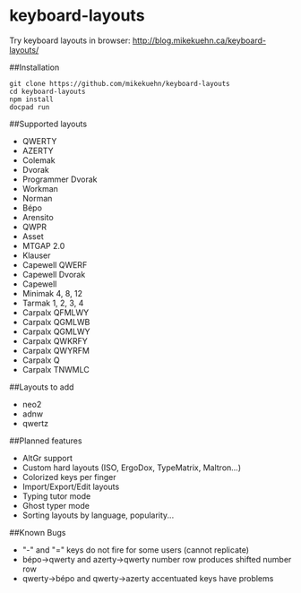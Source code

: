 keyboard-layouts
================

Try keyboard layouts in browser: http://blog.mikekuehn.ca/keyboard-layouts/

##Installation

```
git clone https://github.com/mikekuehn/keyboard-layouts
cd keyboard-layouts
npm install
docpad run
```

##Supported layouts

- QWERTY
- AZERTY
- Colemak
- Dvorak
- Programmer Dvorak
- Workman
- Norman
- Bépo
- Arensito
- QWPR
- Asset
- MTGAP 2.0
- Klauser
- Capewell QWERF
- Capewell Dvorak
- Capewell
- Minimak 4, 8, 12
- Tarmak 1, 2, 3, 4
- Carpalx QFMLWY
- Carpalx QGMLWB
- Carpalx QGMLWY
- Carpalx QWKRFY
- Carpalx QWYRFM
- Carpalx Q
- Carpalx TNWMLC

##Layouts to add

- neo2
- adnw
- qwertz

##Planned features

- AltGr support
- Custom hard layouts (ISO, ErgoDox, TypeMatrix, Maltron...)
- Colorized keys per finger
- Import/Export/Edit layouts
- Typing tutor mode
- Ghost typer mode
- Sorting layouts by language, popularity...

##Known Bugs

- "-" and "=" keys do not fire for some users (cannot replicate)
- bépo->qwerty and azerty->qwerty number row produces shifted number row
- qwerty->bépo and qwerty->azerty accentuated keys have problems
